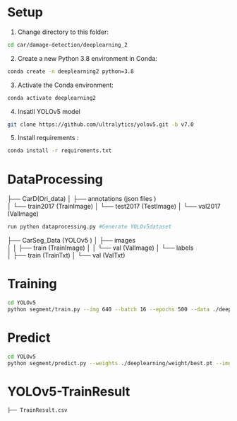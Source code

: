# Setup

1. Change directory to this folder:
```bash
cd car/damage-detection/deeplearning_2
```

2. Create a new Python 3.8 environment in Conda:
```bash
conda create -n deeplearning2 python=3.8
```

3. Activate the Conda environment:
```bash
conda activate deeplearning2
```

4. Insatll YOLOv5 model  
```bash 
git clone https://github.com/ultralytics/yolov5.git -b v7.0
```

5. Install requirements :
```bash
conda install -r requirements.txt
```

# DataProcessing 
├── CarD(Ori_data)
│         ├── annotations  (json files )   
│         └── train2017    (TrainImage)
│         └── test2017     (TestImage)
│         └── val2017      (ValImage)
```bash
run python dataprocessing.py #Generate YOLOv5dataset 
```
├── CarSeg_Data (YOLOv5 )
│         ├── images   
│         │     ├── train (TrainImage)
│         │     └── val   (ValImage)
│         └── labels    
│               ├── train  (TrainTxt)
│               └── val    (ValTxt)  


# Training
```bash
cd YOLOv5
python segment/train.py --img 640 --batch 16 --epochs 500 --data ./deeplearning/car.yaml --weights yolov5s-seg.pt 
```

# Predict 
```bash 
cd YOLOv5
python segment/predict.py --weights ./deeplearning/weight/best.pt --img 640 --conf 0.25 --source data/images
```

# YOLOv5-TrainResult
```
├── TrainResult.csv
```
